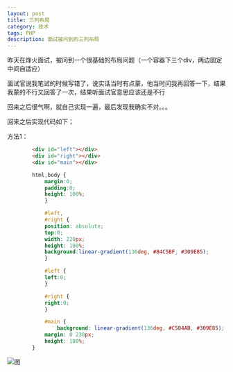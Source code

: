 ```yaml
---
layout: post
title: 三列布局
category: 技术
tags: PHP
description: 面试被问到的三列布局
---
```


昨天在烽火面试，被问到一个很基础的布局问题（一个容器下三个div，两边固定中间自适应）

面试官说我笔试的时候写错了，说实话当时有点蒙，他当时问我再回答一下，结果我蒙的不行又回答了一次，结果听面试官意思应该还是不行

回来之后很气啊，就自己实现一遍，最后发现我确实不对。。。

回来之后实现代码如下；

方法1：

```html
        <div id="left"></div>
        <div id="right"></div>
        <div id="main"></div>
```

```css
        html,body {
            margin:0;
            padding:0;
            height: 100%;
            }

            #left,
            #right {
            position: absolute;
            top:0;
            width: 220px;
            height: 100%;
            background:linear-gradient(136deg, #84C5BF, #309E85);
            }

            #left {
            left:0;
            }

            #right {
            right:0;
            }

            #main {
                background: linear-gradient(136deg, #C584AB, #309E85);
            margin: 0 230px;
            height: 100%;
        }
```
![图](http://od8kqa01w.bkt.clouddn.com/threep.png)
